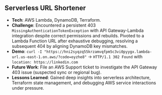 ## Serverless URL Shortener
- **Tech**: AWS Lambda, DynamoDB, Terraform.
- **Challenge**: Encountered a persistent 403 `MissingAuthenticationTokenException` with API Gateway-Lambda integration despite correct permissions and rebuilds. Pivoted to a Lambda Function URL after exhaustive debugging, resolving a subsequent 404 by aligning DynamoDB key mismatches.
- **Demo**: `curl -I "https://hni2syqzq55krzamvqfpm5c3vi0pyygx.lambda-url.us-east-1.on.aws/?code=oyzhe8"` → `HTTP/1.1 302 Found` with `location: https://linkedin.com`
- **Future Work**: File an AWS Support ticket to investigate the API Gateway 403 issue (suspected sync or regional bug).
- **Lessons Learned**: Gained deep insights into serverless architecture, Terraform state management, and debugging AWS service interactions under pressure.
